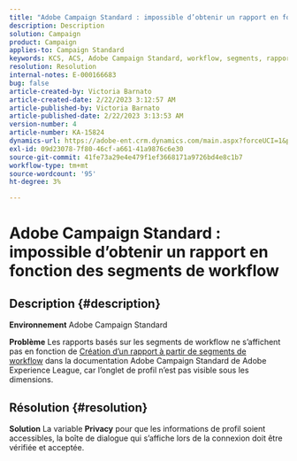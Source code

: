 ```yaml
---
title: "Adobe Campaign Standard : impossible d’obtenir un rapport en fonction des segments de workflow"
description: Description
solution: Campaign
product: Campaign
applies-to: Campaign Standard
keywords: KCS, ACS, Adobe Campaign Standard, workflow, segments, rapport, FAQ
resolution: Resolution
internal-notes: E-000166683
bug: false
article-created-by: Victoria Barnato
article-created-date: 2/22/2023 3:12:57 AM
article-published-by: Victoria Barnato
article-published-date: 2/22/2023 3:13:53 AM
version-number: 4
article-number: KA-15824
dynamics-url: https://adobe-ent.crm.dynamics.com/main.aspx?forceUCI=1&pagetype=entityrecord&etn=knowledgearticle&id=1f7565cd-5eb2-ed11-83fe-6045bd0067ea
exl-id: 09d23078-7f80-46cf-a661-41a9876c6e30
source-git-commit: 41fe73a29e4e479f1ef3668171a9726bd4e8c1b7
workflow-type: tm+mt
source-wordcount: '95'
ht-degree: 3%

---
```


# Adobe Campaign Standard : impossible d’obtenir un rapport en fonction des segments de workflow

## Description {#description}


<b>Environnement</b>
Adobe Campaign Standard

<b>Problème</b>
Les rapports basés sur les segments de workflow ne s’affichent pas en fonction de [Création d’un rapport à partir de segments de workflow](https://experienceleague.adobe.com/docs/campaign-standard/using/reporting/customizing-reports/creating-a-report-workflow-segment.html) dans la documentation Adobe Campaign Standard de Adobe Experience League, car l’onglet de profil n’est pas visible sous les dimensions.




## Résolution {#resolution}


<b>Solution</b>
La variable <b>Privacy</b> pour que les informations de profil soient accessibles, la boîte de dialogue qui s’affiche lors de la connexion doit être vérifiée et acceptée.
